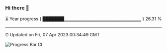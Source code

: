 ### Hi there 👋

⏳ Year progress { ███████▁▁▁▁▁▁▁▁▁▁▁▁▁▁▁▁▁▁▁▁▁▁▁ } 26.31 %

---

⏰ Updated on Fri, 07 Apr 2023 00:34:49 GMT

![Progress Bar CI](https://github.com/Shyam-Makwana/GitHub-Actions-Demo/workflows/Progress%20Bar%20CI/badge.svg)
